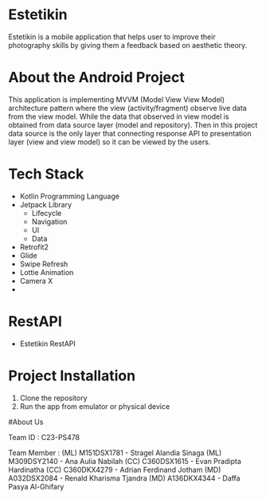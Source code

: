 # Estetikin
Estetikin is a mobile application that helps user to improve their photography skills by giving them a feedback based on aesthetic theory.

# About the Android Project
This application is implementing MVVM (Model View View Model) architecture pattern where the view (activity/fragment) observe live data from the view model. 
While the data that observed in view model is obtained from data source layer (model and repository). 
Then in this project data source is the only layer that connecting response API to presentation layer (view and view model) so it can be viewed by the users.

# Tech Stack
- Kotlin Programming Language
- Jetpack Library
  - Lifecycle
  - Navigation
  - UI
  - Data
- Retrofit2
- Glide
- Swipe Refresh
- Lottie Animation
- Camera X
- 
# RestAPI
- Estetikin RestAPI

# Project Installation
1. Clone the repository
2. Run the app from emulator or physical device 

#About Us 

Team ID : C23-PS478

Team Member : 
(ML) M151DSX1781	- Stragel Alandia Sinaga
(ML) M309DSY2140	- Ana Aulia Nabilah 
(CC) C360DSX1615	- Evan Pradipta Hardinatha 
(CC) C360DKX4279	- Adrian Ferdinand Jotham 
(MD) A032DSX2084	- Renald Kharisma Tjandra 
(MD) A136DKX4344	- Daffa Pasya Al-Ghifary 
